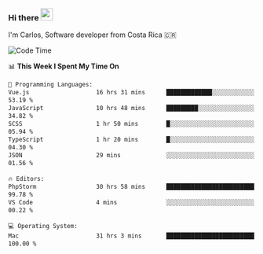 ### Hi there <img src="https://media.giphy.com/media/hvRJCLFzcasrR4ia7z/giphy.gif" width="25px" height="25px">

I'm Carlos, Software developer from Costa Rica 🇨🇷

[//]: # (<a href="https://app.daily.dev/carum98"><img src="https://github.com/carum98/carum98/blob/main/devcard.svg" width="400" alt="Carlos Umaña Acevedo's Dev Card"/></a>)


<!--START_SECTION:waka-->
![Code Time](http://img.shields.io/badge/Code%20Time-12%2C827%20hrs%2051%20mins-blue)

📊 **This Week I Spent My Time On** 

```text
💬 Programming Languages: 
Vue.js                   16 hrs 31 mins      █████████████░░░░░░░░░░░░   53.19 % 
JavaScript               10 hrs 48 mins      █████████░░░░░░░░░░░░░░░░   34.82 % 
SCSS                     1 hr 50 mins        █░░░░░░░░░░░░░░░░░░░░░░░░   05.94 % 
TypeScript               1 hr 20 mins        █░░░░░░░░░░░░░░░░░░░░░░░░   04.30 % 
JSON                     29 mins             ░░░░░░░░░░░░░░░░░░░░░░░░░   01.56 % 

🔥 Editors: 
PhpStorm                 30 hrs 58 mins      █████████████████████████   99.78 % 
VS Code                  4 mins              ░░░░░░░░░░░░░░░░░░░░░░░░░   00.22 % 

💻 Operating System: 
Mac                      31 hrs 3 mins       █████████████████████████   100.00 % 
```


<!--END_SECTION:waka-->
